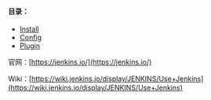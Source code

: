 #### 目录：

* [Install](/ci/jenkins/install.md)
* [Config](/ci/jenkins/config.md)
* [Plugin](/ci/jenkins/plugin.md)



官网：[https://jenkins.io/](https://jenkins.io/)

Wiki：[https://wiki.jenkins.io/display/JENKINS/Use+Jenkins](https://wiki.jenkins.io/display/JENKINS/Use+Jenkins)

